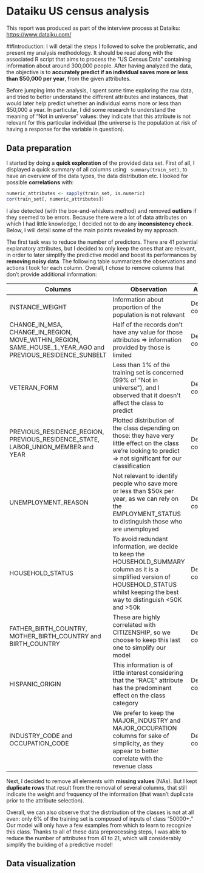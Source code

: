 # Dataiku US census analysis
This report was produced as part of the interview process at Dataiku: https://www.dataiku.com/ 

##Introduction:
I will detail the steps I followed to solve the problematic, and present my analysis methodology.
It should be read along with the associated R script that aims to process the "US Census Data" containing information about around 300,000 people. 
After having analyzed the data, the objective is to **accurately predict if an individual saves more or less than $50,000 per year**, from the given attributes. 

Before jumping into the analysis, I spent some time exploring the raw data, and tried to better understand the different attributes and instances, that would later help predict whether an individual earns more or less than $50,000 a year. 
In particular, I did some research to understand the meaning of “Not in universe” values: they indicate that this attribute is not relevant for this particular individual (the universe is the population at risk of having a response for the variable in question).

## Data preparation
I started by doing a **quick exploration** of the provided data set. First of all, I displayed a quick summary of all columns using ``` summary(train_set)```, to have an overview of the data types, the data distribution etc.
I looked for possible **correlations** with:
```R
numeric_attributes <- sapply(train_set, is.numeric)
cor(train_set[, numeric_attributes])
``` 
I also detected (with the box-and-whiskers method) and removed **outliers** if they seemed to be errors.
Because there were a lot of data attributes on which I had little knowledge, I decided not to do any **inconsistency check**.
Below, I will detail some of the main points revealed by my approach.

The first task was to reduce the number of predictors. There are 41 potential explanatory attributes, but I decided to only keep the ones that are relevant, in order to later simplify the predictive model and boost its performances by **removing noisy data**.
The following table summarizes the observations and actions I took for each column. Overall, I chose to remove columns that don’t provide additional information:

Columns | Observation | Action 
------- | ----------- | ------
INSTANCE_WEIGHT | Information about proportion of the population is not relevant | Deleted column
CHANGE_IN_MSA, CHANGE_IN_REGION, MOVE_WITHIN_REGION, SAME_HOUSE_1_YEAR_AGO and PREVIOUS_RESIDENCE_SUNBELT | Half of the records don't have any value for those attributes => information provided by those is limited | Deleted columns
VETERAN_FORM | Less than 1% of the training set is concerned (99% of "Not in universe"), and I observed that it doesn't affect the class to predict | Deleted column
PREVIOUS_RESIDENCE_REGION, PREVIOUS_RESIDENCE_STATE, LABOR_UNION_MEMBER and YEAR | Plotted distribution of the class depending on those: they have very little effect on the class we’re looking to predict => not significant for our classification | Deleted columns
UNEMPLOYMENT_REASON | Not relevant to identify people who save more or less than $50k per year, as we can rely on the EMPLOYMENT_STATUS to distinguish those who are unemployed | Deleted column
HOUSEHOLD_STATUS | To avoid redundant information, we decide to keep the HOUSEHOLD_SUMMARY column as it is a simplified version of HOUSEHOLD_STATUS whilst keeping the best way to distinguish <50K and >50k | Deleted column
FATHER_BIRTH_COUNTRY, MOTHER_BIRTH_COUNTRY and BIRTH_COUNTRY | These are highly correlated with CITIZENSHIP, so we choose to keep this last one to simplify our model | Deleted columns
HISPANIC_ORIGIN | This information is of little interest considering that the “RACE” attribute has the predominant effect on the class category | Delete column
INDUSTRY_CODE and OCCUPATION_CODE | We prefer to keep the MAJOR_INDUSTRY and MAJOR_OCCUPATION columns for sake of simplicity, as they appear to better correlate with the revenue class | Deleted columns

Next, I decided to remove all elements with **missing values** (NAs). But I kept **duplicate rows** that result from the removal of several columns, that still indicate the weight and frequency of the information (that wasn’t duplicate prior to the attribute selection).

Overall, we can also observe that the distribution of the classes is not at all even: only 6% of the training set is composed of inputs of class “50000+.” Our model will only have a few examples from which to learn to recognize this class.
Thanks to all of these data preprocessing steps, I was able to reduce the number of attributes from 41 to 21, which will considerably simplify the building of a predictive model! 

## Data visualization
